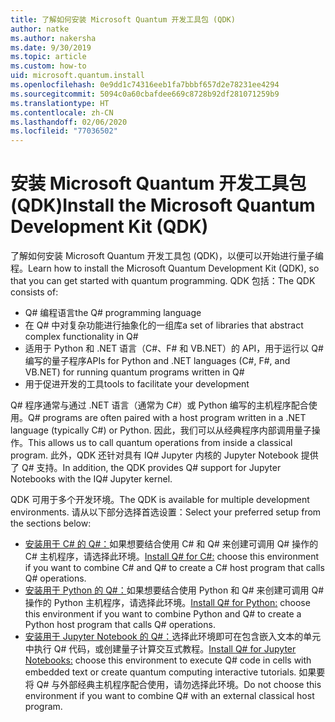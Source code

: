 ```yaml
---
title: 了解如何安装 Microsoft Quantum 开发工具包 (QDK)
author: natke
ms.author: nakersha
ms.date: 9/30/2019
ms.topic: article
ms.custom: how-to
uid: microsoft.quantum.install
ms.openlocfilehash: 0e9dd1c74316eeb1fa7bbbf657d2e78231ee4294
ms.sourcegitcommit: 5094c0a60cbafdee669c8728b92df281071259b9
ms.translationtype: HT
ms.contentlocale: zh-CN
ms.lasthandoff: 02/06/2020
ms.locfileid: "77036502"
---
```

# <a name="install-the-microsoft-quantum-development-kit-qdk"></a><span data-ttu-id="65db5-102">安装 Microsoft Quantum 开发工具包 (QDK)</span><span class="sxs-lookup"><span data-stu-id="65db5-102">Install the Microsoft Quantum Development Kit (QDK)</span></span>

<span data-ttu-id="65db5-103">了解如何安装 Microsoft Quantum 开发工具包 (QDK)，以便可以开始进行量子编程。</span><span class="sxs-lookup"><span data-stu-id="65db5-103">Learn how to install the Microsoft Quantum Development Kit (QDK), so that you can get started with quantum programming.</span></span> <span data-ttu-id="65db5-104">QDK 包括：</span><span class="sxs-lookup"><span data-stu-id="65db5-104">The QDK consists of:</span></span>

- <span data-ttu-id="65db5-105">Q# 编程语言</span><span class="sxs-lookup"><span data-stu-id="65db5-105">the Q# programming language</span></span>
- <span data-ttu-id="65db5-106">在 Q# 中对复杂功能进行抽象化的一组库</span><span class="sxs-lookup"><span data-stu-id="65db5-106">a set of libraries that abstract complex functionality in Q#</span></span>
- <span data-ttu-id="65db5-107">适用于 Python 和 .NET 语言（C#、F# 和 VB.NET）的 API，用于运行以 Q# 编写的量子程序</span><span class="sxs-lookup"><span data-stu-id="65db5-107">APIs for Python and .NET languages (C#, F#, and VB.NET) for running quantum programs written in Q#</span></span>
- <span data-ttu-id="65db5-108">用于促进开发的工具</span><span class="sxs-lookup"><span data-stu-id="65db5-108">tools to facilitate your development</span></span>

<span data-ttu-id="65db5-109">Q# 程序通常与通过 .NET 语言（通常为 C#）或 Python 编写的主机程序配合使用。</span><span class="sxs-lookup"><span data-stu-id="65db5-109">Q# programs are often paired with a host program written in a .NET language (typically C#) or Python.</span></span> <span data-ttu-id="65db5-110">因此，我们可以从经典程序内部调用量子操作。</span><span class="sxs-lookup"><span data-stu-id="65db5-110">This allows us to call quantum operations from inside a classical program.</span></span>
<span data-ttu-id="65db5-111">此外，QDK 还针对具有 IQ# Jupyter 内核的 Jupyter Notebook 提供了 Q# 支持。</span><span class="sxs-lookup"><span data-stu-id="65db5-111">In addition, the QDK provides Q# support for Jupyter Notebooks with the IQ# Jupyter kernel.</span></span>

<span data-ttu-id="65db5-112">QDK 可用于多个开发环境。</span><span class="sxs-lookup"><span data-stu-id="65db5-112">The QDK is available for multiple development environments.</span></span> <span data-ttu-id="65db5-113">请从以下部分选择首选设置：</span><span class="sxs-lookup"><span data-stu-id="65db5-113">Select your preferred setup from the sections below:</span></span>

- <span data-ttu-id="65db5-114">[安装用于 C# 的 Q#：](xref:microsoft.quantum.install.cs)如果想要结合使用 C# 和 Q# 来创建可调用 Q# 操作的 C# 主机程序，请选择此环境。</span><span class="sxs-lookup"><span data-stu-id="65db5-114">[Install Q# for C#:](xref:microsoft.quantum.install.cs) choose this environment if you want to combine C# and Q# to create a C# host program that calls Q# operations.</span></span>
- <span data-ttu-id="65db5-115">[安装用于 Python 的 Q#：](xref:microsoft.quantum.install.python)如果想要结合使用 Python 和 Q# 来创建可调用 Q# 操作的 Python 主机程序，请选择此环境。</span><span class="sxs-lookup"><span data-stu-id="65db5-115">[Install Q# for Python:](xref:microsoft.quantum.install.python) choose this environment if you want to combine Python and Q# to create a Python host program that calls Q# operations.</span></span>
- <span data-ttu-id="65db5-116">[安装用于 Jupyter Notebook 的 Q#：](xref:microsoft.quantum.install.jupyter)选择此环境即可在包含嵌入文本的单元中执行 Q# 代码，或创建量子计算交互式教程。</span><span class="sxs-lookup"><span data-stu-id="65db5-116">[Install Q# for Jupyter Notebooks:](xref:microsoft.quantum.install.jupyter) choose this environment to execute Q# code in cells with embedded text or create quantum computing interactive tutorials.</span></span> <span data-ttu-id="65db5-117">如果要将 Q# 与外部经典主机程序配合使用，请勿选择此环境。</span><span class="sxs-lookup"><span data-stu-id="65db5-117">Do not choose this environment if you want to combine Q# with an external classical host program.</span></span>
